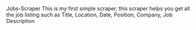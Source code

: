 Jobs-Scraper
This is my first simple scraper, this scraper helps you get all the job listing such as Title, Location, Date, Position, Company, Job Description
